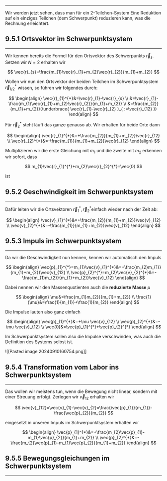 ***

Wir werden jetzt sehen, dass man für ein 2-Teilchen-System Eine Reduktion auf ein einziges Teilchen (dem Schwerpunkt) reduzieren kann, was die Rechnung erleichtert.

## 9.5.1 Ortsvektor im Schwerpunktsystem
***

Wir kennen bereits die Formel für den Ortsvektor des Schwerpunkts $\vec{r}_{s}$. Setzen wir $N=2$ erhalten wir

$$
\vec{r}_{s}=\frac{m_{1}\vec{r}_{1}+m_{2}\vec{r}_{2}}{m_{1}+m_{2}}
$$

Wollen wir nun den Ortsvektor der beiden Teilchen im Schwerpunktsystem $\vec{r}_{1 /2}^{*}$ wissen, so führen wir folgendes durch:

$$
\begin{align}
\vec{r}_{1}^{*}&=\vec{r}_{1}-\vec{r}_{s} \\
&=\vec{r}_{1}-\frac{m_{1}\vec{r}_{1}+m_{2}\vec{r}_{2}}{m_{1}+m_{2}} \\
&=\frac{m_{2}}{m_{1}+m_{2}}(\underbrace{ \vec{r}_{1}-\vec{r}_{2} }_{ :=\vec{r}_{12} })
\end{align}
$$

Für $\vec{r}_{2}^{*}$ steht läuft das ganze genauso ab. Wir erhalten für beide Orte dann

$$
\begin{align}
\vec{r}_{1}^{*}&=+\frac{m_{2}}{m_{1}+m_{2}}\vec{r}_{12} \\
\vec{r}_{2}^{*}&=-\frac{m_{1}}{m_{1}+m_{2}}\vec{r}_{12}
\end{align}
$$

Multiplizieren wir die erste Gleichung mit $m_{1}$ und die zweite mit $m_{2}$ erkennen wir sofort, dass

$$
m_{1}\vec{r}_{1}^{*}+m_{2}\vec{r}_{2}^{*}=\vec{0}
$$

ist


## 9.5.2 Geschwindigkeit im Schwerpunktsystem
***

Dafür leiten wir die Ortsvektoren $\vec{r}_{1}^{*},\vec{r}_{2}^{*}$einfach wieder nach der Zeit ab:

$$
\begin{align}
\vec{v}_{1}^{*}&=+\frac{m_{2}}{m_{1}+m_{2}}\vec{v}_{12} \\
\vec{v}_{2}^{*}&=-\frac{m_{1}}{m_{1}+m_{2}}\vec{v}_{12}
\end{align}
$$


## 9.5.3 Impuls im Schwerpunktsystem
***

Da wir die Geschwindigkeit nun kennen, kennen wir automatisch den Impuls

$$
\begin{align}
\vec{p}_{1}^{*}=m_{1}\vec{v}_{1}^{*}&=+\frac{m_{2}m_{1}}{m_{1}+m_{2}}\vec{v}_{12} \\
\vec{p}_{2}^{*}=m_{2}\vec{v}_{2}^{*}&=-\frac{m_{1}m_{2}}{m_{1}+m_{2}}\vec{v}_{12}
\end{align}
$$

Dabei nennen wir den Massenquotienten auch die **reduzierte Masse** $\mu$

$$
\begin{align}
\mu&=\frac{m_{1}m_{2}}{m_{1}+m_{2}} \\
\frac{1}{\mu}&=\frac{1}{m_{1}}+\frac{1}{m_{2}}
\end{align}
$$

Die Impulse lauten also ganz einfach

$$
\begin{align}
\vec{p}_{1}^{*}&=+\mu \vec{v}_{12} \\
\vec{p}_{2}^{*}&=-\mu \vec{v}_{12} \\
\vec{0}&=\vec{p}_{1}^{*}+\vec{p}_{2}^{*}
\end{align}
$$

Im Schwerpunktsystem sollen also die Impulse verschwinden, was auch die Definition des Systems selbst ist.

![[Pasted image 20240910160754.png]]


## 9.5.4 Transformation vom Labor ins Schwerpunktsystem
***

Das wollen wir meistens tun, wenn die Bewegung nicht linear, sondern mit einer Streuung erfolgt. Zerlegen wir $\vec{v}_{12}$ erhalten wir

$$
\vec{v}_{12}=\vec{v}_{1}-\vec{v}_{2}=\frac{\vec{p}_{1}}{m_{1}}-\frac{\vec{p}_{2}}{m_{2}}
$$

eingesetzt in unseren Impuls im Schwerpunktsystem erhalten wir

$$
\begin{align}
\vec{p}_{1}^{*}&=+\frac{m_{2}\vec{p}_{1}-m_{1}\vec{p}_{2}}{m_{1}+m_{2}} \\
\vec{p}_{2}^{*}&=-\frac{m_{2}\vec{p}_{1}-m_{1}\vec{p}_{2}}{m_{1}+m_{2}}
\end{align}
$$


## 9.5.5 Bewegungsgleichungen im Schwerpunktsystem
***


